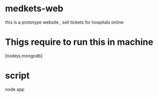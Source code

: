# medkets-web
this is a prototype website , sell tickets for hospitals online
# Thigs require to run this in machine
[nodejs,mongodb]
# script
node app
